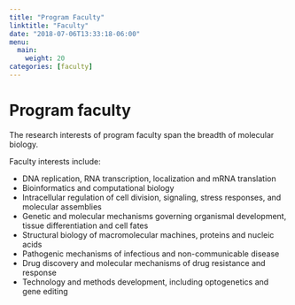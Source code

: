 ```yaml
---
title: "Program Faculty"
linktitle: "Faculty"
date: "2018-07-06T13:33:18-06:00"
menu:
  main:
    weight: 20
categories: [faculty]
---
```


# Program faculty

The research interests of program faculty span the breadth of molecular biology.

<!--more-->

Faculty interests include:

- DNA replication, RNA transcription, localization and mRNA translation
- Bioinformatics and computational biology
- Intracellular regulation of cell division, signaling, stress responses, and molecular assemblies
- Genetic and molecular mechanisms governing organismal development, tissue differentiation and cell fates
- Structural biology of macromolecular machines, proteins and nucleic acids
- Pathogenic mechanisms of infectious and non-communicable disease
- Drug discovery and molecular mechanisms of drug resistance and response
- Technology and methods development, including optogenetics and gene editing
